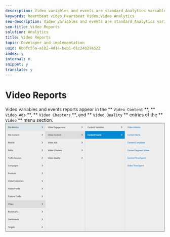 ```yaml
---
description: Video variables and events are standard Analytics variables that can be reported directly and added to other Analytics reports.
keywords: heartbeat video;Heartbeat Video;Video Analytics
seo-description: Video variables and events are standard Analytics variables that can be reported directly and added to other Analytics reports.
seo-title: Video Reports
solution: Analytics
title: Video Reports
topic: Developer and implementation
uuid: 6b0fc55a-a182-4d14-beb1-d1c24b29a522
index: y
internal: n
snippet: y
translate: y
---
```


# Video Reports

Video variables and events reports appear in the ** `Video Content` **, ** `Video Ads` **, ** `Video Chapters` **, and ** `Video Quality` ** entries of the ** `Video` ** menu section. 
![](graphics/video-variable-reports.png) 
